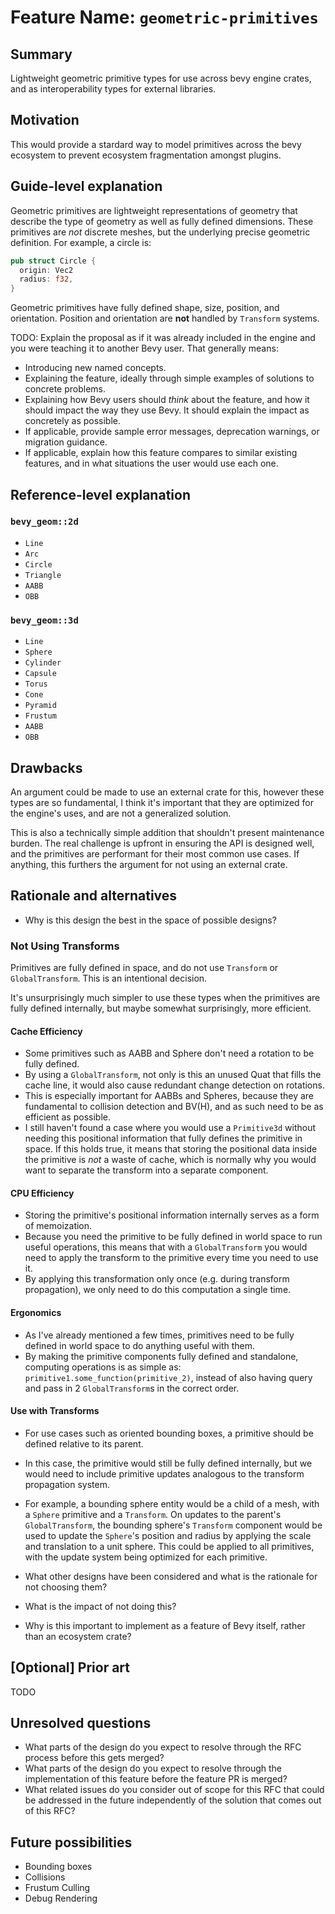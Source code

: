 # Feature Name: `geometric-primitives`

## Summary

Lightweight geometric primitive types for use across bevy engine crates, and as interoperability types for external libraries.

## Motivation

This would provide a stardard way to model primitives across the bevy ecosystem to prevent ecosystem fragmentation amongst plugins.

## Guide-level explanation

Geometric primitives are lightweight representations of geometry that describe the type of geometry as well as fully defined dimensions. These primitives are *not* discrete meshes, but the underlying precise geometric definition. For example, a circle is:

```rust
pub struct Circle {
  origin: Vec2
  radius: f32,
}
```

Geometric primitives have fully defined shape, size, position, and orientation.  Position and orientation are **not** handled by `Transform` systems.

TODO:
Explain the proposal as if it was already included in the engine and you were teaching it to another Bevy user. That generally means:

- Introducing new named concepts.
- Explaining the feature, ideally through simple examples of solutions to concrete problems.
- Explaining how Bevy users should *think* about the feature, and how it should impact the way they use Bevy. It should explain the impact as concretely as possible.
- If applicable, provide sample error messages, deprecation warnings, or migration guidance.
- If applicable, explain how this feature compares to similar existing features, and in what situations the user would use each one.

## Reference-level explanation

### `bevy_geom::2d`

- `Line`
- `Arc`
- `Circle`
- `Triangle`
- `AABB`
- `OBB`

### `bevy_geom::3d`

- `Line`
- `Sphere`
- `Cylinder`
- `Capsule`
- `Torus`
- `Cone`
- `Pyramid`
- `Frustum`
- `AABB`
- `OBB`

## Drawbacks

An argument could be made to use an external crate for this, however these types are so fundamental, I think it's important that they are optimized for the engine's uses, and are not a generalized solution.

This is also a technically simple addition that shouldn't present maintenance burden. The real challenge is upfront in ensuring the API is designed well, and the primitives are performant for their most common use cases. If anything, this furthers the argument for not using an external crate.

## Rationale and alternatives

- Why is this design the best in the space of possible designs?

### Not Using Transforms

Primitives are fully defined in space, and do not use `Transform` or `GlobalTransform`. This is an intentional decision.

It's unsurprisingly much simpler to use these types when the primitives are fully defined internally, but maybe somewhat surprisingly, more efficient.

#### Cache Efficiency

- Some primitives such as AABB and Sphere don't need a rotation to be fully defined. 
- By using a `GlobalTransform`, not only is this an unused Quat that fills the cache line, it would also cause redundant change detection on rotations.
- This is especially important for AABBs and Spheres, because they are fundamental to collision detection and BV(H), and as such need to be as efficient as possible.
- I still haven't found a case where you would use a `Primitive3d` without needing this positional information that fully defines the primitive in space. If this holds true, it means that storing the positional data inside the primitive is _not_ a waste of cache, which is normally why you would want to separate the transform into a separate component.

#### CPU Efficiency

- Storing the primitive's positional information internally serves as a form of memoization.
- Because you need the primitive to be fully defined in world space to run useful operations, this means that with a `GlobalTransform` you would need to apply the transform to the primitive every time you need to use it.
- By applying this transformation only once (e.g. during transform propagation), we only need to do this computation a single time.

#### Ergonomics

- As I've already mentioned a few times, primitives need to be fully defined in world space to do anything useful with them.
- By making the primitive components fully defined and standalone, computing operations is as simple as: `primitive1.some_function(primitive_2)`, instead of also having query and pass in 2 `GlobalTransform`s in the correct order.

#### Use with Transforms

- For use cases such as oriented bounding boxes, a primitive should be defined relative to its parent.
- In this case, the primitive would still be fully defined internally, but we would need to include primitive updates analogous to the transform propagation system.
- For example, a bounding sphere entity would be a child of a mesh, with a `Sphere` primitive and a `Transform`. On updates to the parent's `GlobalTransform`, the bounding sphere's `Transform` component would be used to update the `Sphere`'s position and radius by applying the scale and translation to a unit sphere. This could be applied to all primitives, with the update system being optimized for each primitive.

- What other designs have been considered and what is the rationale for not choosing them?
- What is the impact of not doing this?
- Why is this important to implement as a feature of Bevy itself, rather than an ecosystem crate?

## \[Optional\] Prior art

TODO

## Unresolved questions

- What parts of the design do you expect to resolve through the RFC process before this gets merged?
- What parts of the design do you expect to resolve through the implementation of this feature before the feature PR is merged?
- What related issues do you consider out of scope for this RFC that could be addressed in the future independently of the solution that comes out of this RFC?

## Future possibilities

- Bounding boxes
- Collisions
- Frustum Culling
- Debug Rendering
